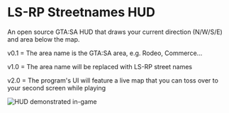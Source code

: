 # LS-RP Streetnames HUD
An open source GTA:SA HUD that draws your current direction (N/W/S/E) and area below the map.

v0.1 = The area name is the GTA:SA area, e.g. Rodeo, Commerce...

v1.0 = The area name will be replaced with LS-RP street names

v2.0 = The program's UI will feature a live map that you can toss over to your second screen while playing

![HUD demonstrated in-game](https://i.imgur.com/14ixlUl.png)
